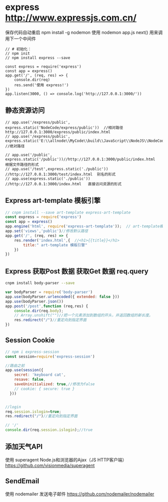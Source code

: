 # express  http://www.expressjs.com.cn/
保存代码自动重启 npm install -g nodemon
使用 nodemon app.js
next() 用来调用下一个中间件

```JS
// # 初始化：
// npm init
// npm install express --save

const express = require('express')
const app = express()
app.get('/', (req, res) => {
    console.dir(req)
    res.send('使用 express!')
})
app.listen(3000, () => console.log('http://127.0.0.1:3000/'))
```


## 静态资源访问
```JS
// app.use('/express/public', express.static('NodeCode/express/public'))  //相对路径 http://127.0.0.1:3000/express/public/index.html
// app.use('/express/public', express.static('E:\\allnode\\MyCode\\build\\JavaScript\\NodeJS\\NodeCode\\express\\public')) //绝对路径

// app.use('/public', express.static('/public'))//http://127.0.0.1:3000/public/index.html  根据文件路径的形式
// app.use('/test',express.static('./public'))  //http://127.0.0.1:3000/test/index.html  别名的形式 
// app.use(express.static('./public')) //http://127.0.0.1:3000/index.html   直接访问资源的形式
```
## Express art-template 模板引擎
```js 
// cnpm install --save art-template express-art-template 
const express = require('express')
const app = express()
app.engine('html', require('express-art-template'));  // art-template模板引擎 art 修改为html
app.set('views','public')//修改默认路径
app.get('/', (req, res) => {  
    res.render('index.html',{  //<h1>{{title}}</h1>
        title:" art-template 模板引擎"
    })
})
```

## Express 获取Post 数据 获取Get 数据 req.query
``` sh
cnpm install body-parser --save 
```
```js
var bodyParser = require('body-parser')
app.use(bodyParser.urlencoded({ extended: false }))
app.use(bodyParser.json())
app.post('/post',function (req,res) {
    console.dir(req.body);  
    // Array.unshift("")//把一个元素添加到数组的开头，并返回数组的新长度。
    res.redirect("/")//重定向到指定界面
})
```


## Session Cookie
```js
// npm i express-session
const session=require('express-session')

//路由之前
app.use(session({
    secret: 'keyboard cat',
    resave: false,
    saveUninitialized: true,//修改为false
    // cookie: { secure: true }
  }))


//login 
req.session.islogin=true;
res.redirect("/")//重定向到指定界面

// '/'
console.dir(req.session.islogin);//true
```

## 添加天气API 
使用   superagent   Node.js和浏览器的Ajax（JS HTTP客户端） https://github.com/visionmedia/superagent

## SendEmail
使用  nodemailer  发送电子邮件  https://github.com/nodemailer/nodemailer